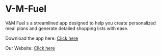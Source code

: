 # V-M-Fuel
V&amp;M Fuel s a streamlined app designed to help you create personalized meal plans and generate detailed shopping lists with ease.

Download the app here: [Click here](https://gfoh.ddns.net:6969/frontend)

Our Website: [Click here](https://matooo3.github.io/landingPage.html)
